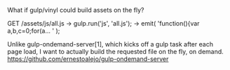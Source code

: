 What if gulp/vinyl could build assets on the fly?

GET /assets/js/all.js
 -> gulp.run('js', 'all.js');
 -> emit( 'function(){var a,b,c=0;for(a... ' );


Unlike gulp-ondemand-server[1], which kicks off a gulp task after each page load, I want to actually build the requested file on the fly, on demand.
https://github.com/ernestoalejo/gulp-ondemand-server
